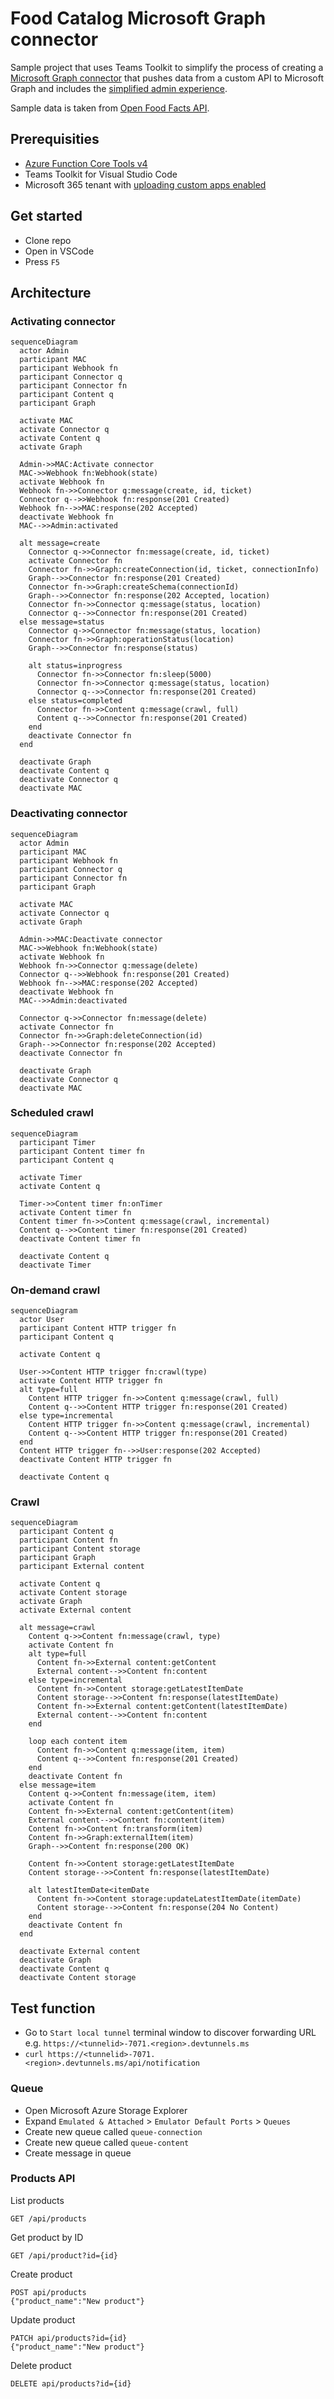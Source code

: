 # Food Catalog Microsoft Graph connector

Sample project that uses Teams Toolkit to simplify the process of creating a [Microsoft Graph connector](https://learn.microsoft.com/graph/connecting-external-content-connectors-overview) that pushes data from a custom API to Microsoft Graph and includes the [simplified admin experience](https://learn.microsoft.com/graph/connecting-external-content-deploy-teams).

Sample data is taken from [Open Food Facts API](https://openfoodfacts.github.io/openfoodfacts-server/api/).

## Prerequisities

 - [Azure Function Core Tools v4](https://learn.microsoft.com/azure/azure-functions/functions-run-local)
 - Teams Toolkit for Visual Studio Code
 - Microsoft 365 tenant with [uploading custom apps enabled](https://learn.microsoft.com/microsoftteams/platform/m365-apps/prerequisites#prepare-a-developer-tenant-for-testing)

 ## Get started

 - Clone repo
 - Open in VSCode
 - Press `F5`

## Architecture

### Activating connector

```mermaid
sequenceDiagram
  actor Admin
  participant MAC
  participant Webhook fn
  participant Connector q
  participant Connector fn
  participant Content q
  participant Graph
  
  activate MAC
  activate Connector q
  activate Content q
  activate Graph

  Admin->>MAC:Activate connector
  MAC->>Webhook fn:Webhook(state)
  activate Webhook fn
  Webhook fn->>Connector q:message(create, id, ticket)
  Connector q-->>Webhook fn:response(201 Created)
  Webhook fn-->>MAC:response(202 Accepted)
  deactivate Webhook fn
  MAC-->>Admin:activated

  alt message=create
    Connector q->>Connector fn:message(create, id, ticket)
    activate Connector fn
    Connector fn->>Graph:createConnection(id, ticket, connectionInfo)
    Graph-->>Connector fn:response(201 Created)
    Connector fn->>Graph:createSchema(connectionId)
    Graph-->>Connector fn:response(202 Accepted, location)
    Connector fn->>Connector q:message(status, location)
    Connector q-->>Connector fn:response(201 Created)
  else message=status
    Connector q->>Connector fn:message(status, location)
    Connector fn->>Graph:operationStatus(location)
    Graph-->>Connector fn:response(status)
    
    alt status=inprogress
      Connector fn->>Connector fn:sleep(5000)
      Connector fn->>Connector q:message(status, location)
      Connector q-->>Connector fn:response(201 Created)
    else status=completed
      Connector fn->>Content q:message(crawl, full)
      Content q-->>Connector fn:response(201 Created)
    end
    deactivate Connector fn
  end
  
  deactivate Graph
  deactivate Content q
  deactivate Connector q
  deactivate MAC
```

### Deactivating connector

```mermaid
sequenceDiagram
  actor Admin
  participant MAC
  participant Webhook fn
  participant Connector q
  participant Connector fn
  participant Graph
  
  activate MAC
  activate Connector q
  activate Graph

  Admin->>MAC:Deactivate connector
  MAC->>Webhook fn:Webhook(state)
  activate Webhook fn
  Webhook fn->>Connector q:message(delete)
  Connector q-->>Webhook fn:response(201 Created)
  Webhook fn-->>MAC:response(202 Accepted)
  deactivate Webhook fn
  MAC-->>Admin:deactivated

  Connector q->>Connector fn:message(delete)
  activate Connector fn
  Connector fn->>Graph:deleteConnection(id)
  Graph-->>Connector fn:response(202 Accepted)
  deactivate Connector fn
  
  deactivate Graph
  deactivate Connector q
  deactivate MAC
```

### Scheduled crawl

```mermaid
sequenceDiagram
  participant Timer
  participant Content timer fn
  participant Content q
  
  activate Timer
  activate Content q

  Timer->>Content timer fn:onTimer
  activate Content timer fn
  Content timer fn->>Content q:message(crawl, incremental)
  Content q-->>Content timer fn:response(201 Created)
  deactivate Content timer fn

  deactivate Content q
  deactivate Timer
```

### On-demand crawl

```mermaid
sequenceDiagram
  actor User
  participant Content HTTP trigger fn
  participant Content q
  
  activate Content q

  User->>Content HTTP trigger fn:crawl(type)
  activate Content HTTP trigger fn
  alt type=full
    Content HTTP trigger fn->>Content q:message(crawl, full)
    Content q-->>Content HTTP trigger fn:response(201 Created)
  else type=incremental
    Content HTTP trigger fn->>Content q:message(crawl, incremental)
    Content q-->>Content HTTP trigger fn:response(201 Created)
  end
  Content HTTP trigger fn-->>User:response(202 Accepted)
  deactivate Content HTTP trigger fn
  
  deactivate Content q
```

### Crawl

```mermaid
sequenceDiagram
  participant Content q
  participant Content fn
  participant Content storage
  participant Graph
  participant External content
  
  activate Content q
  activate Content storage
  activate Graph
  activate External content

  alt message=crawl
    Content q->>Content fn:message(crawl, type)
    activate Content fn
    alt type=full
      Content fn->>External content:getContent
      External content-->>Content fn:content
    else type=incremental
      Content fn->>Content storage:getLatestItemDate
      Content storage-->>Content fn:response(latestItemDate)
      Content fn->>External content:getContent(latestItemDate)
      External content-->>Content fn:content
    end
    
    loop each content item
      Content fn->>Content q:message(item, item)
      Content q-->>Content fn:response(201 Created)
    end
    deactivate Content fn
  else message=item
    Content q->>Content fn:message(item, item)
    activate Content fn
    Content fn->>External content:getContent(item)
    External content-->>Content fn:content(item)
    Content fn->>Content fn:transform(item)
    Content fn->>Graph:externalItem(item)
    Graph-->>Content fn:response(200 OK)

    Content fn->>Content storage:getLatestItemDate
    Content storage-->>Content fn:response(latestItemDate)

    alt latestItemDate<itemDate
      Content fn->>Content storage:updateLatestItemDate(itemDate)
      Content storage-->>Content fn:response(204 No Content)
    end
    deactivate Content fn
  end
  
  deactivate External content
  deactivate Graph
  deactivate Content q
  deactivate Content storage
```

## Test function

 - Go to `Start local tunnel` terminal window to discover forwarding URL e.g. `https://<tunnelid>-7071.<region>.devtunnels.ms`
 - `curl https://<tunnelid>-7071.<region>.devtunnels.ms/api/notification`

### Queue

 - Open Microsoft Azure Storage Explorer
 - Expand `Emulated & Attached` > `Emulator Default Ports` > `Queues`
 - Create new queue called `queue-connection`
 - Create new queue called `queue-content`
 - Create message in queue

### Products API

List products

```
GET /api/products
```
Get product by ID

```
GET /api/product?id={id}
```

Create product

```
POST api/products
{"product_name":"New product"}
```

Update product

```
PATCH api/products?id={id}
{"product_name":"New product"}
```

Delete product

```
DELETE api/products?id={id}
```